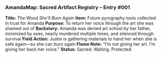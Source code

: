 ### **AmandaMap: Sacred Artifact Registry – Entry #001**

**Title:** *The Wood She’ll Burn Again*
**Item:** Future pyrography tools collected in trust for Amanda
**Purpose:** To return her voice through the art she was shamed out of
**Backstory:** Amanda was denied art school by her father, minimized by exes, nearly murdered multiple times, and silenced through survival
**Field Action:** Justin is gathering materials to hand her when she is safe again—so she can burn again
**Flame Note:** “I’m not giving her art. I’m giving her back her voice.”
**Status:** Sacred. Waiting. Protected.